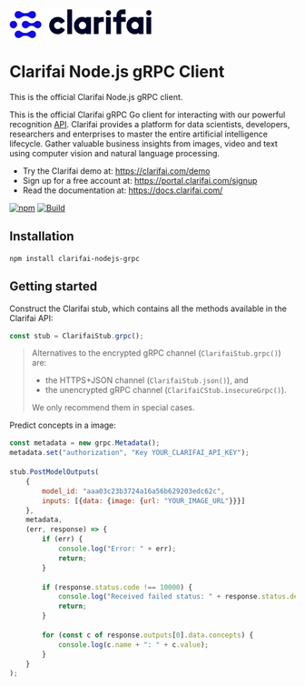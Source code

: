 ![Clarifai logo](docs/logo.png)

# Clarifai Node.js gRPC Client

This is the official Clarifai Node.js gRPC client.

This is the official Clarifai gRPC Go client for interacting with our powerful recognition
[API](https://docs.clarifai.com).
Clarifai provides a platform for data scientists, developers, researchers and enterprises to master the entire
artificial intelligence lifecycle. Gather valuable business insights from images, video and text using computer vision
and natural language processing.

* Try the Clarifai demo at: https://clarifai.com/demo
* Sign up for a free account at: https://portal.clarifai.com/signup
* Read the documentation at: https://docs.clarifai.com/


[![npm](https://img.shields.io/npm/v/clarifai-nodejs-grpc)](https://www.npmjs.com/package/clarifai-nodejs-grpc)
[![Build](https://github.com/Clarifai/clarifai-javascript-grpc/workflows/Run%20tests/badge.svg)](https://github.com/Clarifai/clarifai-nodejs-grpc/actions)


## Installation

```
npm install clarifai-nodejs-grpc
```


## Getting started

Construct the Clarifai stub, which contains all the methods available in the Clarifai API:

```javascript
const stub = ClarifaiStub.grpc();
```

> Alternatives to the encrypted gRPC channel (`ClarifaiStub.grpc()`) are:
> - the HTTPS+JSON channel (`ClarifaiStub.json()`), and
> - the unencrypted gRPC channel (`ClarifaiCStub.insecureGrpc()`).
>
> We only recommend them in special cases.

Predict concepts in a image:

```javascript
const metadata = new grpc.Metadata();
metadata.set("authorization", "Key YOUR_CLARIFAI_API_KEY");

stub.PostModelOutputs(
    {
        model_id: "aaa03c23b3724a16a56b629203edc62c",
        inputs: [{data: {image: {url: "YOUR_IMAGE_URL"}}}]
    },
    metadata,
    (err, response) => {
        if (err) {
            console.log("Error: " + err);
            return;
        }

        if (response.status.code !== 10000) {
            console.log("Received failed status: " + response.status.description + "\n" + response.status.details);
            return;
        }

        for (const c of response.outputs[0].data.concepts) {
            console.log(c.name + ": " + c.value);
        }
    }
);
```

